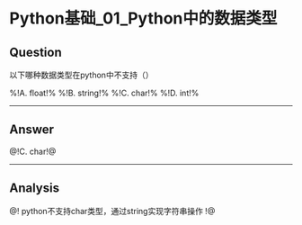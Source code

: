 # Python基础_01_Python中的数据类型


## Question
以下哪种数据类型在python中不支持（）

%!A. float!%
%!B. string!%
%!C. char!%
%!D. int!%

----

## Answer
@!C. char!@

----

## Analysis
@!
python不支持char类型，通过string实现字符串操作
!@
